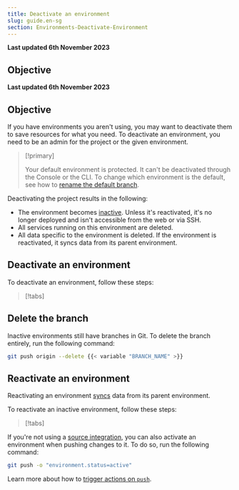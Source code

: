 ```yaml
---
title: Deactivate an environment
slug: guide.en-sg
section: Environments-Deactivate-Environment
---
```


**Last updated 6th November 2023**



## Objective  

**Last updated 6th November 2023**



## Objective  

If you have environments you aren't using, you may want to deactivate them to save resources for what you need.
To deactivate an environment, you need to be an admin for the project or the given environment.

> [!primary]  
> 
> Your default environment is protected.
> It can't be deactivated through the Console or the CLI.
> To change which environment is the default, see how to [rename the default branch](./default-environment.md).
> 
> 

Deactivating the project results in the following:

* The environment becomes [inactive](../../glossary#inactive-environment).
  Unless it's reactivated, it's no longer deployed and isn't accessible from the web or via SSH.
* All services running on this environment are deleted.
* All data specific to the environment is deleted.
  If the environment is reactivated, it syncs data from its parent environment.

## Deactivate an environment

To deactivate an environment, follow these steps:

> [!tabs]      

## Delete the branch

Inactive environments still have branches in Git.
To delete the branch entirely, run the following command:

```bash
git push origin --delete {{< variable "BRANCH_NAME" >}}
```

## Reactivate an environment

Reactivating an environment [syncs](../../glossary#sync) data from its parent environment.

To reactivate an inactive environment, follow these steps:

> [!tabs]      

If you're not using a [source integration](../integrations-source),
you can also activate an environment when pushing changes to it.
To do so, run the following command:

```bash
git push -o "environment.status=active"
```

Learn more about how to [trigger actions on `push`](../#push-options).
